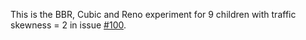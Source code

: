 This is the BBR, Cubic and Reno experiment for 9 children with traffic skewness = 2 in issue [#100](https://github.com/reservoirlabs/g2-mininet-dev/issues/100).
